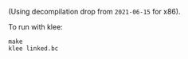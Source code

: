 (Using decompilation drop from `2021-06-15` for x86).

To run with klee:
```
make
klee linked.bc
```
